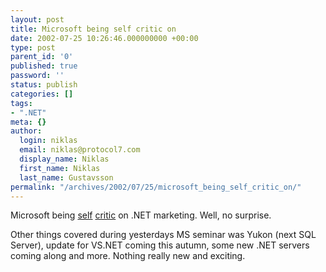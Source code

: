 ```yaml
---
layout: post
title: Microsoft being self critic on
date: 2002-07-25 10:26:46.000000000 +00:00
type: post
parent_id: '0'
published: true
password: ''
status: publish
categories: []
tags:
- ".NET"
meta: {}
author:
  login: niklas
  email: niklas@protocol7.com
  display_name: Niklas
  first_name: Niklas
  last_name: Gustavsson
permalink: "/archives/2002/07/25/microsoft_being_self_critic_on/"
---
```

Microsoft being [self](http://news.com.com/2100-1001-946087.html?legacy=cnet&tag=pt.rss..feed.ne_20184282) [critic](http://www.theregister.co.uk/content/23/26365.html) on .NET marketing. Well, no surprise.

Other things covered during yesterdays MS seminar was Yukon (next SQL Server), update for VS.NET coming this autumn, some new .NET servers coming along and more. Nothing really new and exciting.

